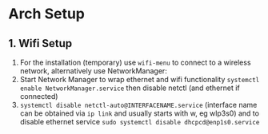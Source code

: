 # Arch Setup
## 1. Wifi Setup
1. For the installation (temporary) use `wifi-menu` to connect to a wireless network, alternatively use NetworkManager:
2. Start Network Manager to wrap ethernet and wifi functionality `systemctl enable NetworkManager.service` then disable netctl (and ethernet if connected)
3. `systemctl disable netctl-auto@INTERFACENAME.service` (interface name can be obtained via `ip link` and usually starts with w, eg wlp3s0) and to disable ethernet service `sudo systemctl disable dhcpcd@enp1s0.service`

